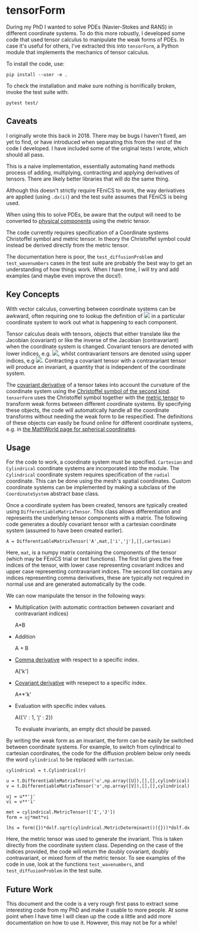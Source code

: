 # tensorForm

During my PhD I wanted to solve PDEs (Navier-Stokes and RANS) in different coordinate systems. To do this more robustly, I developed some code that used
tensor calculus to manipulate the weak forms of PDEs. In case it's useful for others, I've extracted this into `tensorForm`, a Python module that implements the
mechanics of tensor calculus.

To install the code, use:

    pip install --user -e .


To check the installation and make sure nothing is horrifically broken, invoke the test suite with:

    pytest test/

## Caveats

I originally wrote this back in 2018. There may be bugs I haven't fixed, am yet to find, or have introduced when separating this from the rest of the code I 
developed. I have included some of the original tests I wrote, which should all pass.

This is a naive implementation, essentially automating hand methods process of adding, multiplying, contracting and applying derivatives of tensors. There are 
likely better libraries that will do the same thing.

Although this doesn't strictly require FEniCS to work, the way derivatives are applied (using `.dx(i)`) and the test suite assumes that FEniCS is being used. 

When using this to solve PDEs, be aware that the output will need to be converted to [physical components](https://arxiv.org/pdf/gr-qc/0105071.pdf) using the metric tensor.

The code currently requires specification of a Coordinate systems Christoffel symbol and metric tensor. In theory the Christoffel symbol could instead be 
derived directly from the metric tensor.

The documentation here is poor, the  `test_diffusionProblem` and `test_wavenumbers` cases in the test suite are probably the best way to get an understanding 
of how things work. When I have time, I will try and add examples (and maybe even improve the docs!).

## Key Concepts

With vector calculus, converting between coordinate systems can be awkward, often requiring one to lookup the definition of <img src="https://render.githubusercontent.com/render/math?math=\nabla"> in a particular coordinate system to work out what is happening to each component.

Tensor calculus deals with tensors, objects that either translate like the Jacobian (covariant) or like the inverse of the Jacobian (contravariant) when the
coordinate system is changed. Covariant tensors are denoted with lower indices, e.g. <img src="https://render.githubusercontent.com/render/math?math=u_i">, 
whilst contravariant tensors are denoted using upper indices, e.g <img src="https://render.githubusercontent.com/render/math?math=u^i">. 
Contracting a covariant tensor with a contravariant tensor will produce an invariant, a quantity that is independent of the coordinate system.

The [covariant derivative](https://mathworld.wolfram.com/CovariantDerivative.html) of a tensor takes into account the curvature of the coordinate system 
using the [Christoffel symbol of the second kind](https://mathworld.wolfram.com/ChristoffelSymboloftheSecondKind.html). `tensorForm` uses the Christoffel
symbol together with the [metric tensor](https://mathworld.wolfram.com/MetricTensor.html) to transform weak forms between different coordinate systems.
By specifying these objects, the code will automatically handle all the coordinate transforms without needing the weak form to be respecified. The definitions
of these objects can easily be found online for different coordinate systems, e.g. in [the MathWorld page for spherical coordinates](https://mathworld.wolfram.com/SphericalCoordinates.html).

## Usage

For the code to work, a coordinate system must be specified. `Cartesian` and `Cylindrical` coordinate systems are incorporated into the module. The `Cylindrical` 
coordinate system requires specification of the `radial` coordinate. This can be done using the mesh's spatial coordinates. Custom coordinate systems can be
implemented by making a subclass of the `CoordinateSystem` abstract base class.

Once a coordinate system has been created, tensors are typically created using `DifferentiableMatrixTensor`. This class allows differentiation and represents the underlying tensor components with a matrix. The following code generates a doubly covariant tensor with a cartesian coordinate system (assumed to have been 
created earlier).

    A = DifferentiableMatrixTensor('A',mat,['i','j'],[],cartesian)

Here, `mat`, is a numpy matrix containing the components of the tensor (which may be FEniCS trial or test functions). The first list gives the free indices of the tensor, with lower case representing covariant indices and upper case representing contravariant indices.  The second list contains any indices representing comma derivatives, these are typically not required in normal use and are generated automatically by the code.

We can now manipulate the tensor in the following ways:

* Multiplication (with automatic contraction between covariant and contravariant indices)

    A*B

* Addition

    A + B

* [Comma derivative](https://mathworld.wolfram.com/CommaDerivative.html) with respect to a specific index.

    A['k']

* [Covariant derivative](https://mathworld.wolfram.com/CovariantDerivative.html) with resepect to a specific index.

    A**'k'

* Evaluation with specific index values.

    A({'i' : 1, 'j' : 2})

  To evaluate invariants, an empty dict should be passed.

By writing the weak form as an invariant, the form can be easily be switched between coordinate systems. For example, to switch from cylindrical to cartesian
coordinates, the code for the diffusion problem below only needs the word `cylindrical` to be replaced with `cartesian`.

    cylindrical = t.Cylindrical(r)

    u = t.DifferentiableMatrixTensor('u',np.array([U]),[],[],cylindrical)
    v = t.DifferentiableMatrixTensor('v',np.array([V]),[],[],cylindrical)

    uj = u**'j'
    vi = v**'i'

    met = cylindrical.MetricTensor(['I','J'])
    form = uj*met*vi

    lhs = form({})*dolf.sqrt(cylindrical.MetricDeterminant()({}))*dolf.dx

Here, the metric tensor was used to generate the invariant. This is taken directly from the coordinate system class. Depending on the case of the indices provided,
the code will return the doubly covariant, doubly contravariant, or mixed form of the metric tensor. To see examples of the code in use, look at the functions
`test_wavenumbers`, and `test_diffusionProblem` in the test suite. 

## Future Work

This document and the code is a very rough first pass to extract some interesting code from my PhD and make it usable to more people. At some point when I have
time I will clean up the code a little and add more documentation on how to use it. However, this may not be for a while!

